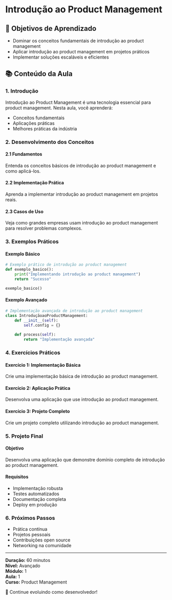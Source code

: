 # Introdução ao Product Management

## 🎯 Objetivos de Aprendizado
- Dominar os conceitos fundamentais de introdução ao product management
- Aplicar introdução ao product management em projetos práticos
- Implementar soluções escaláveis e eficientes

## 📚 Conteúdo da Aula

### 1. Introdução
Introdução ao Product Management é uma tecnologia essencial para product management. Nesta aula, você aprenderá:

- Conceitos fundamentais
- Aplicações práticas
- Melhores práticas da indústria

### 2. Desenvolvimento dos Conceitos

#### 2.1 Fundamentos
Entenda os conceitos básicos de introdução ao product management e como aplicá-los.

#### 2.2 Implementação Prática
Aprenda a implementar introdução ao product management em projetos reais.

#### 2.3 Casos de Uso
Veja como grandes empresas usam introdução ao product management para resolver problemas complexos.

### 3. Exemplos Práticos

#### Exemplo Básico
```python
# Exemplo prático de introdução ao product management
def exemplo_basico():
    print("Implementando introdução ao product management")
    return "Sucesso"

exemplo_basico()
```

#### Exemplo Avançado
```python
# Implementação avançada de introdução ao product management
class IntroduçãoaoProductManagement:
    def __init__(self):
        self.config = {}
    
    def process(self):
        return "Implementação avançada"
```

### 4. Exercícios Práticos

#### Exercício 1: Implementação Básica
Crie uma implementação básica de introdução ao product management.

#### Exercício 2: Aplicação Prática
Desenvolva uma aplicação que use introdução ao product management.

#### Exercício 3: Projeto Completo
Crie um projeto completo utilizando introdução ao product management.

### 5. Projeto Final

#### Objetivo
Desenvolva uma aplicação que demonstre domínio completo de introdução ao product management.

#### Requisitos
- Implementação robusta
- Testes automatizados
- Documentação completa
- Deploy em produção

### 6. Próximos Passos

- Prática contínua
- Projetos pessoais
- Contribuições open source
- Networking na comunidade

---

**Duração:** 60 minutos  
**Nível:** Avançado  
**Módulo:** 1  
**Aula:** 1  
**Curso:** Product Management

🎉 Continue evoluindo como desenvolvedor!
